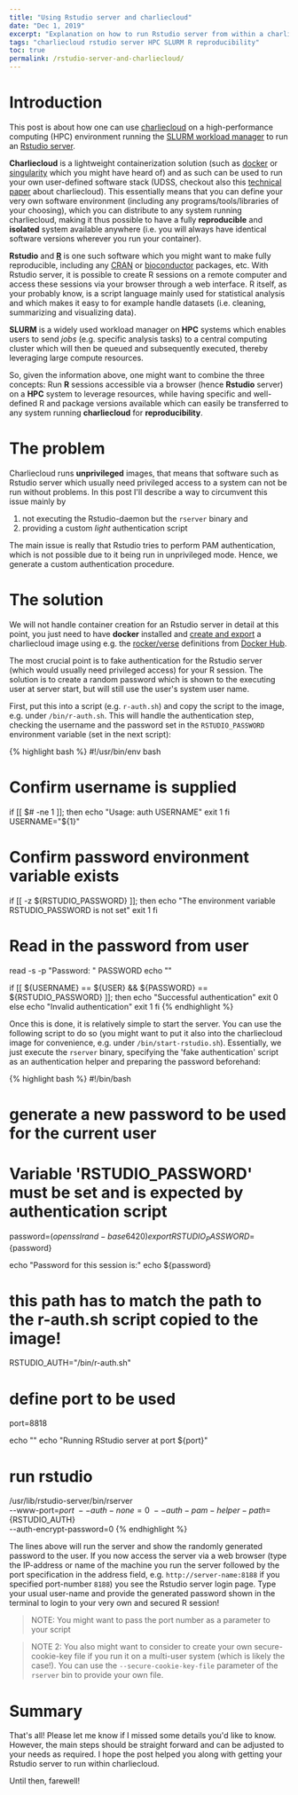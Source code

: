 ```yaml
---
title: "Using Rstudio server and charliecloud"
date: "Dec 1, 2019"
excerpt: "Explanation on how to run Rstudio server from within a charliecloud container"
tags: "charliecloud rstudio server HPC SLURM R reproducibility"
toc: true
permalink: /rstudio-server-and-charliecloud/
---
```




# Introduction
This post is about how one can use [charliecloud](https://github.com/hpc/charliecloud) on a high-performance computing (HPC) environment running the [SLURM workload manager](https://slurm.schedmd.com/) to run an [Rstudio server](https://rstudio.com/products/rstudio/#rstudio-server).

**Charliecloud** is a lightweight containerization solution (such as [docker](https://www.docker.com) or [singularity](https://singularity.lbl.gov/) which you might have heard of) and as such can be used to run your own user-defined software stack (UDSS, checkout also this [technical paper](http://permalink.lanl.gov/object/tr?what=info:lanl-repo/lareport/LA-UR-16-22370) about charliecloud).
This essentially means that you can define your very own software environment (including any programs/tools/libraries of your choosing), which you can distribute to any system running charliecloud, making it thus possible to have a fully **reproducible** and **isolated** system available anywhere (i.e. you will always have identical software versions wherever you run your container).

**Rstudio** and [**R**](https://www.r-project.org/) is one such software which you might want to make fully reproducible, including any [CRAN](https://cran.r-project.org/) or [bioconductor](https://www.bioconductor.org/) packages, etc.
With Rstudio server, it is possible to create R sessions on a remote computer and access these sessions via your browser through a web interface. R itself, as your probably know, is a script language mainly used for statistical analysis and which makes it easy to for example handle datasets (i.e. cleaning, summarizing and visualizing data).

**SLURM** is a widely used workload manager on **HPC** systems which enables users to send *jobs* (e.g. specific analysis tasks) to a central computing cluster which will then be queued and subsequently executed, thereby leveraging large compute resources.

So, given the information above, one might want to combine the three concepts: Run **R** sessions accessible via a browser (hence **Rstudio** server) on a **HPC** system to leverage resources, while having specific and well-defined R and package versions available which can easily be transferred to any system running **charliecloud** for **reproducibility**.

# The problem
Charliecloud runs **unprivileged** images, that means that software such as Rstudio server which usually need privileged access to a system can not be run without problems.
In this post I'll describe a way to circumvent this issue mainly by

1. not executing the Rstudio-daemon but the `rserver` binary and
2. providing a custom *light* authentication script

The main issue is really that Rstudio tries to perform PAM authentication, which is not possible due to it being run in unprivileged mode. Hence, we generate a custom authentication procedure.

# The solution
We will not handle container creation for an Rstudio server in detail at this point, you just need to have **docker** installed and [create and export](/exporting-charliecloud-from-docker) a charliecloud image using e.g. the [rocker/verse](https://hub.docker.com/r/rocker/verse) definitions from [Docker Hub](https://hub.docker.com/).

The most crucial point is to fake authentication for the Rstudio server (which would usually need privileged access) for your R session. The solution is to create a random password which is shown to the executing user at server start, but will still use the user's system user name.

First, put this into a script (e.g. `r-auth.sh`) and copy the script to the image, e.g. under `/bin/r-auth.sh`. This will handle the authentication step, checking the username and the password set in the `RSTUDIO_PASSWORD` environment variable (set in the next script):


{% highlight bash %}
#!/usr/bin/env bash

# Confirm username is supplied
if [[ $# -ne 1 ]]; then
  echo "Usage: auth USERNAME"
  exit 1
fi
USERNAME="${1}"

# Confirm password environment variable exists
if [[ -z ${RSTUDIO_PASSWORD} ]]; then
  echo "The environment variable RSTUDIO_PASSWORD is not set"
  exit 1
fi

# Read in the password from user
read -s -p "Password: " PASSWORD
echo ""

if [[ ${USERNAME} == ${USER} && ${PASSWORD} == ${RSTUDIO_PASSWORD} ]]; then
  echo "Successful authentication"
  exit 0
else
  echo "Invalid authentication"
  exit 1
fi
{% endhighlight %}

Once this is done, it is relatively simple to start the server.
You can use the following script to do so (you might want to put it also into the charliecloud image for convenience, e.g. under `/bin/start-rstudio.sh`).
Essentially, we just execute the `rserver` binary, specifying the 'fake authentication' script as an authentication helper and preparing the password beforehand:


{% highlight bash %}
#!/bin/bash

# generate a new password to be used for the current user
# Variable 'RSTUDIO_PASSWORD' must be set and is expected by authentication script
password=$(openssl rand -base64 20)
export RSTUDIO_PASSWORD=${password}

echo "Password for this session is:"
echo ${password}

# this path has to match the path to the r-auth.sh script copied to the image!
RSTUDIO_AUTH="/bin/r-auth.sh"

# define port to be used
port=8818

echo ""
echo "Running RStudio server at port ${port}"

# run rstudio
/usr/lib/rstudio-server/bin/rserver \
  --www-port=${port} \
  --auth-none=0 \
  --auth-pam-helper-path=${RSTUDIO_AUTH} \
  --auth-encrypt-password=0
{% endhighlight %}

The lines above will run the server and show the randomly generated password to the user.
If you now access the server via a web browser (type the IP-address or name of the machine you run the server followed by the port specification in the address field, e.g. `http://server-name:8188` if you specified port-number `8188`) you see the Rstudio server login page. Type your usual user-name and provide the generated password shown in the terminal to login to your very own and secured R session!

> NOTE: You might want to pass the port number as a parameter to your script

> NOTE 2: You also might want to consider to create your own secure-cookie-key file if you run it on a multi-user system (which is likely the case!). You can use the `--secure-cookie-key-file` parameter of the `rserver` bin to provide your own file.

# Summary
That's all! Please let me know if I missed some details you'd like to know.
However, the main steps should be straight forward and can be adjusted to your needs as required.
I hope the post helped you along with getting your Rstudio server to run within charliecloud.

Until then, farewell!
